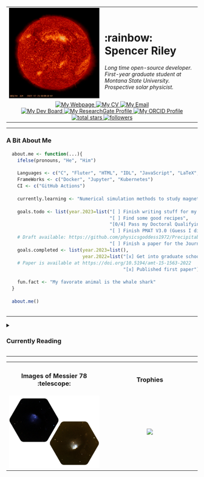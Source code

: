 
<table>
  <tr>
    <td width="50%" align="center"><img src="./sdo_vid.gif"></td>
    <td width="50%" align="left"><h1>:rainbow: Spencer Riley</h1>
      <i>
        Long time open-source developer. First-year graduate student at Montana State University. Prospective solar physicist.
      </i>
    </td>
  </tr>
  <tr>
    <td colspan=2 align="center">
            <a href="https://sriley.dev">
              <img title="My Webpage" src="https://img.shields.io/badge/sriley.dev-46a2f1.svg?&style=flat-square&logo=Google-Chrome&logoColor=white"/>
          </a>
          <a href="https://cv.sriley.dev">
            <img title="My CV" src="https://custom-icon-badges.demolab.com/badge/CV-46a2f1.svg?color=46a2f1&style=flat-square&labelColor=46a2f1&logo=log"/>
          </a>
          <a href="mailto:academic@sriley.dev">
            <img title="My Email" src="https://custom-icon-badges.demolab.com/badge/academic@sriley.dev-46a2f1.svg?color=46a2f1&style=flat-square&labelColor=46a2f1&logo=mail"/>
          </a>
          <br>
          <a href="https://board.sriley.dev">
            <img title="My Dev Board" src="https://img.shields.io/badge/Trello-0052CC.svg?&style=flat-square&logo=Trello&logoColor=white"/>
          </a>
          <a href="https://rgate.sriley.dev">       
            <img title="My ResearchGate Profile" src="https://img.shields.io/badge/-ResearchGate-00CCBB.svg?&style=flat-square&logo=researchgate&logoColor=white"/>
          </a>
          <a href="https://orcid.org/0000-0001-7949-9163">
            <img title="My ORCID Profile" src="https://img.shields.io/badge/0000&#8208;0001&#8208;7949&#8208;9163-A6CE39.svg?&style=flat-square&logo=orcid&logoColor=white"/>
          </a>
          <br>
          <a href="https://github.com/PharaohCola13?tab=repositories&sort=stargazers">
            <img alt="total stars" title="Total stars on GitHub" src="https://custom-icon-badges.demolab.com/github/stars/PharaohCola13?color=55960c&style=flat-square&labelColor=488207&logo=star"/>
          </a>
              <a href="https://github.com/PharaohCola13?tab=followers">
                <img alt="followers" title="Follow me on Github" src="https://custom-icon-badges.demolab.com/github/followers/PharaohCola13?color=236ad3&labelColor=1155ba&style=flat-square&logo=person-add&logoColor=white"/>
              </a>
            </td>
        </tr>
</table>
<hr>
<h3>A Bit About Me</h3>

```R
  about.me <- function(...){
    ifelse(pronouns, "He", "Him")
  
    Languages <- c("C", "Fluter", "HTML", "IDL", "JavaScript", "LaTeX", "Python", "R", "Shell")
    FrameWorks <- c("Docker", "Jupyter", "Kubernetes")
    CI <- c("GitHub Actions")

    currently.learning <- "Numerical simulation methods to study magnetohydrodynamics."

    goals.todo <- list(year.2023=list("[ ] Finish writing stuff for my blog",
                                      "[ ] Find some good recipes", 
                                      "[0/4] Pass my Doctoral Qualifying Exams",
                                      "[ ] Finish PMAT V3.0 (Guess I didn't finish this yet)",
    # Draft available: https://github.com/physicsgoddess1972/Precipitable-Water-Model/blob/paper/paper.pdf
                                      "[ ] Finish a paper for the Journal of Open Source Software"))
    goals.completed <- list(year.2023=list(),
                            year.2022=list("[x] Get into graduate school",
    # Paper is available at https://doi.org/10.5194/amt-15-1563-2022
                                           "[x] Published first paper"))
                                            
    fun.fact <- "My favorate animal is the whale shark"
  }
  
  about.me()
  
```
<hr>
<details>
<summary><h3> Currently Reading </h3></summary>
  <div align="center"> <img width="75%" src="./wordcloud.png"></div>
<!-- READINGLIST:START -->
 
:blue_book:[Klimchuk_2008: [Highly Efficient Modeling of Dynamic Coronal Loops]](https://ui.adsabs.harvard.edu/abs/2008ApJ...682.1351K/abstract)

:blue_book:[Liu_2013: [Determining Heating Rates in Reconnection Formed Flare Loops of the M8.0 Flare on 2005 May 13]](https://ui.adsabs.harvard.edu/abs/2013ApJ...770..111L/abstract)

:blue_book:[Rajhans_2022: [Flows in Enthalpy-based Thermal Evolution of Loops]](https://ui.adsabs.harvard.edu/abs/2022ApJ...924...13R/abstract)

:notebook_with_decorative_cover:[Mason_2019: [Observations of Solar Coronal Rain in Null Point Topologies]](https://ui.adsabs.harvard.edu/abs/2019ApJ...874L..33M/abstract)

:notebook_with_decorative_cover:[Priya_2018: [Observations of Running Penumbral Waves Emerging in a Sunspot]](https://ui.adsabs.harvard.edu/abs/2018ApJ...852...15P/abstract)

:notebook_with_decorative_cover:[Freij_2014: [The Detection of Upwardly Propagating Waves Channeling Energy from the Chromosphere to the Low Corona]](https://ui.adsabs.harvard.edu/abs/2014ApJ...791...61F/abstract)

:notebook_with_decorative_cover:[Bicz_2022: [Starspot Modeling and Flare Analysis on Selected Main-sequence M-type Stars]](https://ui.adsabs.harvard.edu/abs/2022ApJ...935..102B/abstract)

:notebook_with_decorative_cover:[Cargill_2006: [On the Temperature-Emission Measure Distribution in Stellar Coronae]](https://ui.adsabs.harvard.edu/abs/2006ApJ...643..438C/abstract)

:notebook_with_decorative_cover:[Lynch_2022: [Connecting Solar and Stellar Flares/CMEs: Expanding Heliophysics to Encompass Exoplanetary Space Weather]](https://ui.adsabs.harvard.edu/abs/2022arXiv221006476L/abstract)

<!-- READINGLIST:END -->
</details>
<hr>

<table>
  <tr>
    <th><h3>Images of Messier 78 :telescope:</h3></th>
    <th><h3>Trophies</h3></th>
  </tr>
  <tr>
    <td width="50%" align="center"><img src="./M78_woback.png"></td>
    <td width="50%" align="center"><img src="https://github-profile-trophy.vercel.app/?username=PharaohCola13&theme=discord&column=4" ></td>
  </tr>
</table>
